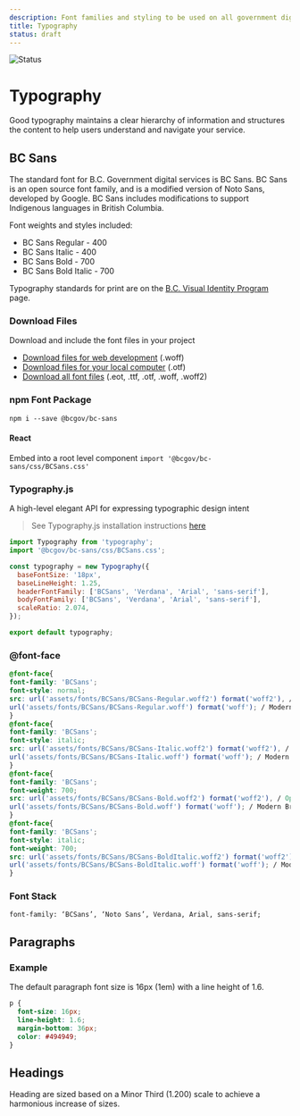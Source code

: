```yaml
---
description: Font families and styling to be used on all government digital websites and services.
title: Typography
status: draft
---
```


![Status](https://img.shields.io/badge/Recommended-Draft-orange.svg)

# Typography

Good typography maintains a clear hierarchy of information and structures the content to help users understand and navigate your service.

## BC Sans

The standard font for B.C. Government digital services is BC Sans. BC Sans is an open source font family, and is a modified version of Noto Sans, developed by Google. BC Sans includes modifications to support Indigenous languages in British Columbia.

Font weights and styles included:

* BC Sans Regular - 400
* BC Sans Italic - 400
* BC Sans Bold - 700
* BC Sans Bold Italic - 700

Typography standards for print are on the [B.C. Visual Identity Program](https://www2.gov.bc.ca/gov/content/governments/services-for-government/policies-procedures/bc-visual-identity/design-guidelines#palette-typography) page.

### Download Files

Download and include the font files in your project
* [Download files for web development](https://www2.gov.bc.ca/assets/gov/british-columbians-our-governments/services-policies-for-government/policies-procedures-standards/web-content-development-guides/corporate-identity-assets/visid-files/bc-sans-font-woff.zip) (.woff)
* [Download files for your local computer](https://www2.gov.bc.ca/assets/gov/british-columbians-our-governments/services-policies-for-government/policies-procedures-standards/web-content-development-guides/corporate-identity-assets/visid-files/bc-sans-font-otf.zip) (.otf)
* [Download all font files](https://www2.gov.bc.ca/assets/gov/british-columbians-our-governments/services-policies-for-government/policies-procedures-standards/web-content-development-guides/corporate-identity-assets/visid-files/bc-sans-font-all.zip) (.eot, .ttf, .otf, .woff, .woff2)

### npm Font Package

`npm i --save @bcgov/bc-sans`

#### React

Embed into a root level component
`import '@bcgov/bc-sans/css/BCSans.css'`

### Typography.js

A high-level elegant API for expressing typographic design intent
>See Typography.js installation instructions [here](https://github.com/KyleAMathews/typography.js)
```js
import Typography from 'typography';
import '@bcgov/bc-sans/css/BCSans.css';

const typography = new Typography({
  baseFontSize: '18px',
  baseLineHeight: 1.25,
  headerFontFamily: ['BCSans', 'Verdana', 'Arial', 'sans-serif'],
  bodyFontFamily: ['BCSans', 'Verdana', 'Arial', 'sans-serif'],
  scaleRatio: 2.074,
});

export default typography;
```

### @font-face
```css
@font-face{
font-family: 'BCSans';
font-style: normal;
src: url('assets/fonts/BCSans/BCSans-Regular.woff2') format('woff2'), / Optimized for very modern browsers / 
url('assets/fonts/BCSans/BCSans-Regular.woff') format('woff'); / Modern Browsers /
}
@font-face{
font-family: 'BCSans';
font-style: italic;
src: url('assets/fonts/BCSans/BCSans-Italic.woff2') format('woff2'), / Optimized for very modern browsers / 
url('assets/fonts/BCSans/BCSans-Italic.woff') format('woff'); / Modern Browsers /
}
@font-face{
font-family: 'BCSans';
font-weight: 700;
src: url('assets/fonts/BCSans/BCSans-Bold.woff2') format('woff2'), / Optimized for very modern browsers / 
url('assets/fonts/BCSans/BCSans-Bold.woff') format('woff'); / Modern Browsers /
}
@font-face{
font-family: 'BCSans';
font-style: italic;
font-weight: 700;
src: url('assets/fonts/BCSans/BCSans-BoldItalic.woff2') format('woff2'), / Optimized for very modern browsers /
url('assets/fonts/BCSans/BCSans-BoldItalic.woff') format('woff'); / Modern Browsers /
}
```
### Font Stack

`font-family: ‘BCSans’, ‘Noto Sans’, Verdana, Arial, sans-serif;`

## Paragraphs

### Example

<component-preview path="styles/typography/paragraph-sample.html" height="300px" width="800px"> </component-preview>

The default paragraph font size is 16px (1em) with a line height of 1.6.

```css
p {
  font-size: 16px;
  line-height: 1.6;
  margin-bottom: 36px;
  color: #494949;
}
```

## Headings

Heading are sized based on a Minor Third (1.200) scale to achieve a harmonious increase of sizes.

<component-preview path="styles/typography/header-sample.html" height="300px" width="800px"> </component-preview>
